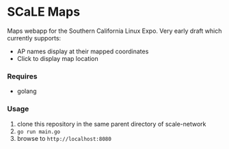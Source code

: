 # SCaLE Maps

Maps webapp for the Southern California Linux Expo. Very early draft which currently supports:

* AP names display at their mapped coordinates
* Click to display map location

### Requires

* golang

### Usage

1. clone this repository in the same parent directory of scale-network
2. `go run main.go`
3. browse to `http://localhost:8080`
